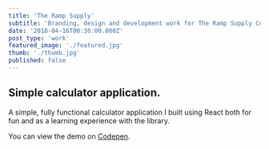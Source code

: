 ```yaml
---
title: 'The Ramp Supply'
subtitle: 'Branding, design and development work for The Ramp Supply Co.'
date: '2018-04-16T00:30:00.000Z'
post_type: 'work'
featured_image: './featured.jpg'
thumb: './thumb.jpg'
published: false
---
```


## Simple calculator application.
A simple, fully functional calculator application I built using React both for fun and as a learning experience with the library.

You can view the demo on [Codepen](https://codepen.io/alexboffey/pen/NAkQLE "React calculator demo").
